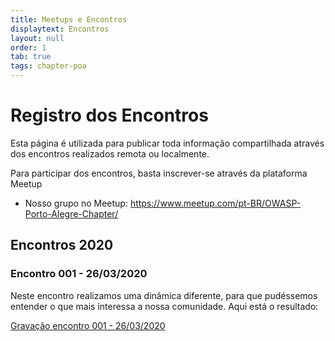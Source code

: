 ```yaml
---
title: Meetups e Encontros
displaytext: Encontros
layout: null
order: 1
tab: true
tags: chapter-poa
---
```


# Registro dos Encontros

Esta página é utilizada para publicar toda informação compartilhada através dos encontros realizados remota ou localmente. 

Para participar dos encontros, basta inscrever-se através da plataforma Meetup

* Nosso grupo no Meetup: <https://www.meetup.com/pt-BR/OWASP-Porto-Alegre-Chapter/>

## Encontros 2020
### Encontro 001 - 26/03/2020

Neste encontro realizamos uma dinâmica diferente, para que pudéssemos entender o que mais interessa a nossa comunidade. Aqui está o resultado: 

[Gravação encontro 001 - 26/03/2020](https://drive.google.com/a/owasp.org/file/d/1zh3P2mPnYEdjnBgwgPTbuYP3pTmdpvQc/view?usp=sharing)


